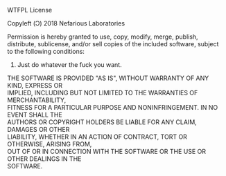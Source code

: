 WTFPL License

Copyleft (Ͻ) 2018 Nefarious Laboratories

Permission is hereby granted to use, copy, modify, merge, publish,  
distribute, sublicense, and/or sell copies of the included software, subject  
to the following conditions:

1. Just do whatever the fuck you want.

THE SOFTWARE IS PROVIDED "AS IS", WITHOUT WARRANTY OF ANY KIND, EXPRESS OR  
IMPLIED, INCLUDING BUT NOT LIMITED TO THE WARRANTIES OF MERCHANTABILITY,  
FITNESS FOR A PARTICULAR PURPOSE AND NONINFRINGEMENT. IN NO EVENT SHALL THE  
AUTHORS OR COPYRIGHT HOLDERS BE LIABLE FOR ANY CLAIM, DAMAGES OR OTHER  
LIABILITY, WHETHER IN AN ACTION OF CONTRACT, TORT OR OTHERWISE, ARISING FROM,  
OUT OF OR IN CONNECTION WITH THE SOFTWARE OR THE USE OR OTHER DEALINGS IN THE  
SOFTWARE.
